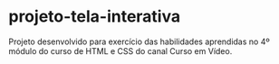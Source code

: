 # projeto-tela-interativa
 Projeto desenvolvido para exercício das habilidades aprendidas no 4º módulo do curso de HTML e CSS do canal Curso em Vídeo.
